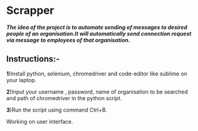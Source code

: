# Scrapper

***The idea of the project is to automate sending of messages to desired people of an organisation.It will automatically send connection request via message to employees of that organisation.***

## Instructions:-

**1**)Install python, selenium, chromedriver and code-editor like sublime on your laptop.

**2**)Input your username , password, name of organisation to be searched and path of chromedriver in the python script.

**3**)Run the script using command Ctrl+B.

Working on user interface.
